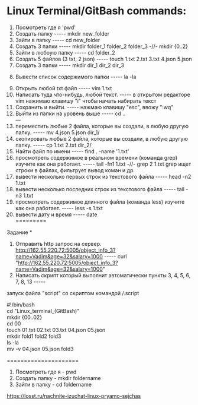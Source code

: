 # Linux Terminal/GitBash commands:

1) Посмотреть где я   'pwd'
2) Создать папку ----- mkdir new_folder
3) Зайти в папку ----- cd new_folder
4) Создать 3 папки ----- mkdir folder_1 folder_2 folder_3 -//- mkdir {0..2}
5) Зайти в любоую папку ----- cd folder_2
6) Создать 5 файлов (3 txt, 2 json) ----- touch 1.txt 2.txt 3.txt 4.json 5.json 
7) Создать 3 папки ----- mkdir dir_1 dir_2 dir_3 
8. Вывести список содержимого папки ----- la -la
9) Открыть любой txt файл ----- vim 1.txt
10) Написать туда что-нибудь, любой текст. ----- в открытом редакторе vim нажимаю клавишу "i" чтобы начать набирать текст
11) Сохранить и выйти. ----- нажмаю клавишу "esc", ввожу ":wq"
12) Выйти из папки на уровень выше ----- cd ..  
—
13) переместить любые 2 файла, которые вы создали, в любую другую папку. ----- mv 4.json 5.json dir_1/
14) скопировать любые 2 файла, которые вы создали, в любую другую папку. ----- cp 1.txt 2.txt dir_2/
15) Найти файл по имени ----- find . -name '1.txt'
16) просмотреть содержимое в реальном времени (команда grep) изучите как она работает. ----- tail -fn1 1.txt -//- grep 2 1.txt grep ищет строки в файлах, фильтрует вывод коман и др.
17) вывести несколько первых строк из текстового файла ----- head -n2 1.txt
18) вывести несколько последних строк из текстового файла ----- tail -n3 1.txt
19) просмотреть содержимое длинного файла (команда less) изучите как она работает. ----- less -s 1.txt 
20) вывести дату и время ----- date  
=========

Задание *
1) Отправить http запрос на сервер.
http://162.55.220.72:5005/object_info_3?name=Vadim&age=32&salary=1000 ----- 
curl "http://162.55.220.72:5005/object_info_3?name=Vadim&age=32&salary=1000"
2) Написать скрипт который выполнит автоматически пункты 3, 4, 5, 6, 7, 8, 13 -----

запуск файла "script" со скриптом командой /.script 

#!/bin/bash  
cd "Linux_terminal_(GitBash)"   
mkdir {00..02}  
cd 00  
touch 01.txt 02.txt 03.txt 04.json 05.json  
mkdir fold1 fold2 fold3  
ls -la  
mv -v 04.json 05.json fold3  

=====================
1) Посмотреть где я - pwd
2) Создать папку - mkdir foldername
3) Зайти в папку - cd foldername

https://losst.ru/nachnite-izuchat-linux-pryamo-sejchas
